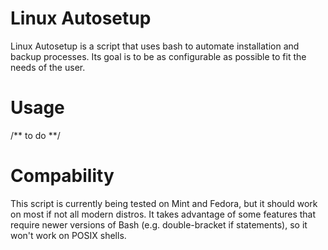 # Linux Autosetup
Linux Autosetup is a script that uses bash to automate installation and backup processes. Its goal is to be as configurable as possible to fit the needs of the user.
# Usage
/** to do **/
# Compability
This script is currently being tested on Mint and Fedora, but it should work on most if not all modern distros. It takes advantage of some features that require newer versions of Bash (e.g. double-bracket if statements), so it won't work on POSIX shells.
